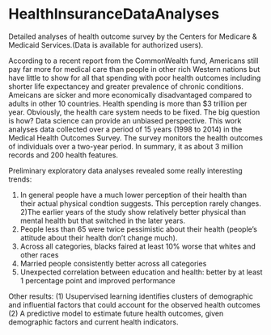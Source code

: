 # HealthInsuranceDataAnalyses
Detailed analyses of health outcome survey by the Centers for Medicare &amp; Medicaid Services.(Data is available for authorized users).

According to a recent report from the CommonWealth fund, Americans still pay far more for medical care than people in other rich Western nations but have little to show for all that spending with poor health outcomes including shorter life expectancey and greater prevalence of chronic conditions. Ameicans are sicker and more economically disadvantaged compared to adults in other 10 countries. Health spending is more than $3 trillion per year. Obviously, the health care system needs to be fixed. The big question is how? Data science can provide an unbiased perspective.
This work analyses data collected over a period of 15 years (1998 to 2014) in the Medical Health Outcomes Survey. The survey monitors the health outcomes of individuals over a two-year period. In summary, it as about 3 million records and 200 health features.

Preliminary exploratory data analyses revealed some really interesting trends:
1) In general people have a much lower perception of their health than their actual physical condtion suggests. This perception rarely changes.  
2)The earlier years of the study show relatively better physical than mental health but that switched in the later years. 
3) People less than 65 were twice pessimistic about their health (people’s attitude about their health don’t change much). 
4) Across all categories, blacks faired at least 10% worse that whites and other races
5) Married people consistently better across all categories
6) Unexpected correlation between education and health: better by at least 1 percentage point and improved performance

Other results:
(1)	Usupervised learning  identifies clusters of  demographic and influential factors that could account for the observed health outcomes
(2) A predictive model to estimate future health outcomes, given demographic factors and current health indicators.
